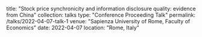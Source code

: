 title: "Stock price synchronicity and information disclosure quality: evidence from China"
collection: talks
type: "Conference Proceeding Talk"
permalink: /talks/2022-04-07-talk-1
venue: "Sapienza University of Rome, Faculty of Economics"
date: 2022-04-07
location: "Rome, Italy"
